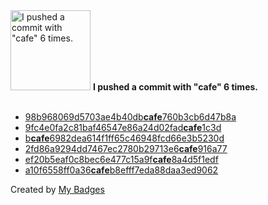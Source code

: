 <img src="https://my-badges.github.io/my-badges/cafe-commit.png" alt="I pushed a commit with &quot;cafe&quot; 6 times." title="I pushed a commit with &quot;cafe&quot; 6 times." width="128">
<strong>I pushed a commit with &quot;cafe&quot; 6 times.</strong>
<br><br>

- <a href="https://github.com/andypiper/mastofs/commit/98b968069d5703ae4b40dbcafe760b3cb6d47b8a">98b968069d5703ae4b40db<strong>cafe</strong>760b3cb6d47b8a</a>
- <a href="https://github.com/andypiper/blog/commit/9fc4e0fa2c81baf46547e86a24d02fadcafe1c3d">9fc4e0fa2c81baf46547e86a24d02fad<strong>cafe</strong>1c3d</a>
- <a href="https://github.com/andypiper/blog/commit/bcafe6982dea614f1ff65c46948fcd66e3b5230d">b<strong>cafe</strong>6982dea614f1ff65c46948fcd66e3b5230d</a>
- <a href="https://github.com/andypiper/stackypi-style/commit/2fd86a9294dd7467ec2780b29713e6cafe916a77">2fd86a9294dd7467ec2780b29713e6<strong>cafe</strong>916a77</a>
- <a href="https://github.com/andypiper/stackypi-style/commit/ef20b5eaf0c8bec6e477c15a9fcafe8a4d5f1edf">ef20b5eaf0c8bec6e477c15a9f<strong>cafe</strong>8a4d5f1edf</a>
- <a href="https://github.com/andypiper/andypiper/commit/a10f6558ff0a36cafeb8efff7eda88daa3ed9062">a10f6558ff0a36<strong>cafe</strong>b8efff7eda88daa3ed9062</a>


Created by <a href="https://github.com/my-badges/my-badges">My Badges</a>
